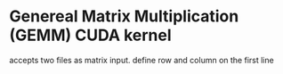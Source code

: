 # Genereal Matrix Multiplication (GEMM) CUDA kernel

accepts two files as matrix input. define row and column on the first line
 
